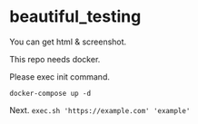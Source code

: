 # beautiful_testing

You can get html & screenshot.

This repo needs docker.

Please exec init command.

```docker-compose up -d```

Next.
```exec.sh 'https://example.com' 'example'```
